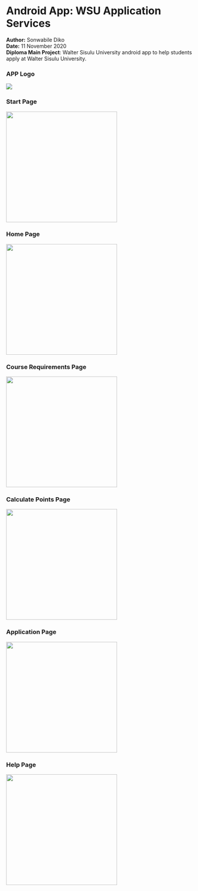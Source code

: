 # Android App: WSU Application Services
<b>Author:</b> Sonwabile Diko<br>
<b>Date:</b> 11 November 2020<br>
<b>Diploma Main Project</b>: Walter Sisulu University android app to help students apply at Walter Sisulu University.<br>
### APP Logo
<img src="https://github.com/SKDiko/Android-App/assets/93092941/7fda5ae8-ab98-4967-9789-a2f45f027134"><br>
### Start Page
<img src="https://github.com/SKDiko/Android-App/assets/93092941/abd7ef0f-c1cb-4ab1-879e-4ee2f2d7ccc0" width="300"><br>
### Home Page
<img src="https://github.com/SKDiko/Android-App/assets/93092941/46b18f0e-1962-45a4-b261-729d4fa39196" width="300"><br>
### Course Requirements Page
<img src="https://github.com/SKDiko/Android-App/assets/93092941/0adb3891-56d4-405c-a1bd-6c4f133640d1" width="300"><br>
### Calculate Points Page
<img src="https://github.com/SKDiko/Android-App/assets/93092941/fbcea06c-6673-4cdf-97bf-b4892580529b" width="300"><br>
### Application Page
<img src="https://github.com/SKDiko/Android-App/assets/93092941/d1072c8c-4667-4da0-90be-3be10603eedc" width="300"><br>
### Help Page
<img src="https://github.com/SKDiko/Android-App/assets/93092941/b8a3b954-37a2-459b-8814-b00164b87be6" width="300"><br>

